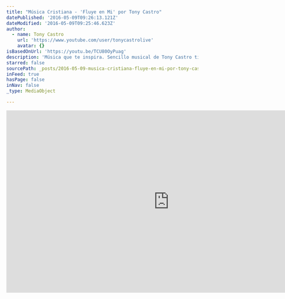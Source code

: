 ```yaml
---
title: "Música Cristiana - 'Fluye en Mi' por Tony Castro"
datePublished: '2016-05-09T09:26:13.121Z'
dateModified: '2016-05-09T09:25:46.623Z'
author:
  - name: Tony Castro
    url: 'https://www.youtube.com/user/tonycastrolive'
    avatar: {}
isBasedOnUrl: 'https://youtu.be/TCU80OyPuag'
description: 'Música que te inspira. Sencillo musical de Tony Castro titulado "Fluye en Mi". Apoya el ministerio de Tony Castro y compra el sencillo aquí: https://itunes.apple.com/ca/album/fluye-en-mi-single/id1023497794?app=itunes Síguenos en: Facebook: https://www.facebook.com/tonycastrolive Twitter: https://twitter.com/tonycastrolive Instagram: https://www.instagram.com/tonycastrolive Sitio Web: http://www.tonycastrolive.com/ Fluye en Mi @2016 The Legacy Creative'
starred: false
sourcePath: _posts/2016-05-09-musica-cristiana-fluye-en-mi-por-tony-castro.md
inFeed: true
hasPage: false
inNav: false
_type: MediaObject

---
```

<iframe src="https://cdn.embedly.com/widgets/media.html?src=https%3A%2F%2Fwww.youtube.com%2Fembed%2FTCU80OyPuag%3Ffeature%3Doembed&amp;url=https%3A%2F%2Fwww.youtube.com%2Fwatch%3Fv%3DTCU80OyPuag%26feature%3Dyoutu.be&amp;image=https%3A%2F%2Fi.ytimg.com%2Fvi%2FTCU80OyPuag%2Fhqdefault.jpg&amp;key=b7d04c9b404c499eba89ee7072e1c4f7&amp;type=text%2Fhtml&amp;schema=youtube" width="854" height="480" scrolling="no" frameborder="0" allowfullscreen="" style=""></iframe>